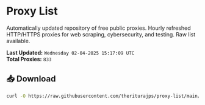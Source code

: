 # Proxy List

Automatically updated repository of free public proxies. Hourly refreshed HTTP/HTTPS proxies for web scraping, cybersecurity, and testing. Raw list available.

**Last Updated:** `Wednesday 02-04-2025 15:17:09 UTC`  
**Total Proxies:** `833`

## 📥 Download
```bash
curl -O https://raw.githubusercontent.com/theriturajps/proxy-list/main/proxies.txt
